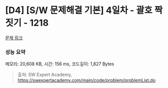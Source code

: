 # [D4] [S/W 문제해결 기본] 4일차 - 괄호 짝짓기 - 1218 

[문제 링크](https://swexpertacademy.com/main/code/problem/problemDetail.do?contestProbId=AV14eWb6AAkCFAYD) 

### 성능 요약

메모리: 20,608 KB, 시간: 156 ms, 코드길이: 1,827 Bytes



> 출처: SW Expert Academy, https://swexpertacademy.com/main/code/problem/problemList.do